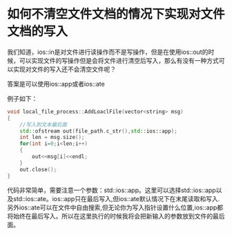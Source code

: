 # 如何不清空文件文档的情况下实现对文件文档的写入
我们知道，ios::in是对文件进行读操作而不是写操作，但是在使用ios::out的时候，可以实现文件的写操作但是会将文件进行清空后写入，那么有没有一种方式可以实现对文件的写入还不会清空文件呢？

答案是可以使用ios::app或者ios::ate

例子如下：
```c++
void local_file_process::AddLoaclFile(vector<string> msg)
{
    //写入到文本最后面
    std::ofstream out(file_path.c_str(),std::ios::app);
    int len = msg.size();
    for(int i=0;i<len;i++)
    {
        out<<msg[i]<<endl;
    }
    out.close();
}

```

代码非常简单，需要注意一个参数：std::ios::app。这里可以选择std::ios::app以及std::ios::ate。ios::app只在最后写入,但ios::ate默认情况下在末尾读取和写入.另外ios::ate可以在文件中自由搜索,但无论你为写入指针设置什么位置,ios::app都将始终在最后写入。所以在这里执行的时候我将会把新输入的参数放到文件的最后面。
